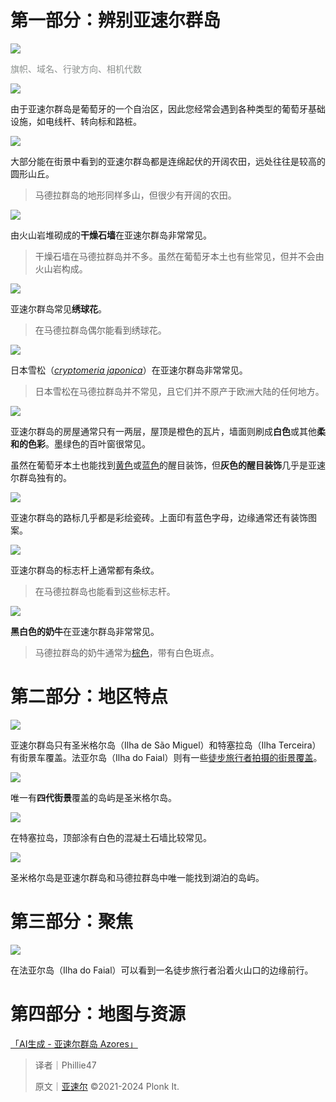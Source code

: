# 第一部分：辨别亚速尔群岛
![](https://cdn.nlark.com/yuque/0/2024/png/45179955/1727458937539-b9a983a2-6eba-4f71-8ec7-89d2c9490508.png)

<font style="color:rgb(138, 143, 141);">旗帜、域名、行驶方向、相机代数</font>

![](https://cdn.nlark.com/yuque/0/2024/png/45179955/1727459167867-ac3e262a-d6ca-4d06-a3a4-f5deb101f5cb.png)

由于亚速尔群岛是葡萄牙的一个自治区，因此您经常会遇到各种类型的葡萄牙基础设施，如电线杆、转向标和路桩。

![](https://cdn.nlark.com/yuque/0/2024/png/45179955/1727459174892-691e385d-0435-4a90-a463-7ea45d2a1eed.png)

大部分能在街景中看到的亚速尔群岛都是连绵起伏的开阔农田，远处往往是较高的圆形山丘。

> 马德拉群岛的地形同样多山，但很少有开阔的农田。
>

![](https://cdn.nlark.com/yuque/0/2024/png/45179955/1727459180387-b1caf09f-5ed5-4070-9a1f-36e8ca429f81.png)

由火山岩堆砌成的**干燥石墙**在亚速尔群岛非常常见。

> <u></u>干燥石墙在马德拉群岛并不多。虽然在葡萄牙本土也有些常见，但并不会由火山岩构成。
>

![](https://cdn.nlark.com/yuque/0/2024/png/45179955/1727459183503-1d621601-9b55-463d-9beb-66f378fc3a59.png)

亚速尔群岛常见**绣球花**。

> 在马德拉群岛偶尔能看到绣球花。
>

![](https://cdn.nlark.com/yuque/0/2024/png/45179955/1727459186951-34728c36-59f1-485a-b0bf-0690c8558316.png)

日本雪松（[_cryptomeria japonica_](https://en.wikipedia.org/wiki/Cryptomeria)）在亚速尔群岛非常常见。

> 日本雪松在马德拉群岛并不常见，且它们并不原产于欧洲大陆的任何地方。
>

![](https://cdn.nlark.com/yuque/0/2024/png/45179955/1727459189337-dddce391-3df4-4342-b40e-d3e5fa64174c.png)

亚速尔群岛的房屋通常只有一两层，屋顶是橙色的瓦片，墙面则刷成**白色**或其他**柔和的色彩**。墨绿色的百叶窗很常见。

虽然在葡萄牙本土也能找到[黄色](https://www.google.com/maps/@37.834756,-25.6894121,3a,90y,77.04h,86.54t/data=!3m7!1e1!3m5!1stJVHvG6T9DZ7T4_5UkzRFg!2e0!6shttps:%2F%2Fstreetviewpixels-pa.googleapis.com%2Fv1%2Fthumbnail%3Fpanoid%3DtJVHvG6T9DZ7T4_5UkzRFg%26cb_client%3Dmaps_sv.share%26w%3D900%26h%3D600%26yaw%3D77.04458320356883%26pitch%3D3.4608395148565165%26thumbfov%3D133!7i16384!8i8192?coh=205409&entry=ttu&g_ep=EgoyMDI0MDkyNC4wIKXMDSoASAFQAw%3D%3D)或[蓝色](https://www.google.com/maps/@37.8287023,-25.5167427,3a,32y,201.42h,86.63t/data=!3m7!1e1!3m5!1s4kosquWdGe8aUxj25Tisrw!2e0!6shttps:%2F%2Fstreetviewpixels-pa.googleapis.com%2Fv1%2Fthumbnail%3Fpanoid%3D4kosquWdGe8aUxj25Tisrw%26cb_client%3Dmaps_sv.share%26w%3D900%26h%3D600%26yaw%3D201.4215141718026%26pitch%3D3.3740528664659877%26thumbfov%3D32!7i13312!8i6656?coh=205409&entry=ttu&g_ep=EgoyMDI0MDkyNC4wIKXMDSoASAFQAw%3D%3D)的醒目装饰，但**灰色的醒目装饰**几乎是亚速尔群岛独有的。

![](https://cdn.nlark.com/yuque/0/2024/png/45179955/1727459192738-e4b0059d-9bab-455a-9e39-749eb4e8bdaa.png)

亚速尔群岛的路标几乎都是彩绘瓷砖。上面印有蓝色字母，边缘通常还有装饰图案。

![](https://cdn.nlark.com/yuque/0/2024/png/45179955/1727459194675-132ca89d-9024-4007-9a2e-bc36f7a5327a.png)

亚速尔群岛的标志杆上通常都有条纹。

> 在马德拉群岛也能看到这些标志杆。
>

![](https://cdn.nlark.com/yuque/0/2024/png/45179955/1727459199763-9de17b7c-6711-4a0c-b7ca-bae9de314a03.png)

**黑白色的奶牛**在亚速尔群岛非常常见。

> 马德拉群岛的奶牛通常为[棕色](https://www.google.com/maps/@32.75715,-17.145427,3a,66.4y,80.46h,85.92t/data=!3m5!1e1!3m3!1s7-mnem5RZLKEKa3ZBfG8xw!2e0!6shttps%3A%2F%2Fstreetviewpixels-pa.googleapis.com%2Fv1%2Fthumbnail%3Fpanoid%3D7-mnem5RZLKEKa3ZBfG8xw%26cb_client%3Dmaps_sv.share%26w%3D900%26h%3D600%26yaw%3D80.45776904158541%26pitch%3D4.077753932948141%26thumbfov%3D66?coh=205410)，带有白色斑点。
>

# 第二部分：地区特点


![](https://cdn.nlark.com/yuque/0/2024/png/45179955/1727459243853-27a95365-3dea-4a4c-884f-d3354d264d06.png)

亚速尔群岛只有圣米格尔岛（Ilha de São Miguel）和特塞拉岛（Ilha Terceira）有街景车覆盖。法亚尔岛（Ilha do Faial）则有一些[徒步旅行者拍摄的街景覆盖](https://www.google.com/maps/@38.5222906,-28.6271486,3a,90y,317.06h,90t/data=!3m7!1e1!3m5!1s_BwqcPqg0eQucsfBotktWQ!2e0!6shttps:%2F%2Fstreetviewpixels-pa.googleapis.com%2Fv1%2Fthumbnail%3Fpanoid%3D_BwqcPqg0eQucsfBotktWQ%26cb_client%3Dmaps_sv.share%26w%3D900%26h%3D600%26yaw%3D317.0554%26pitch%3D0%26thumbfov%3D133!7i13312!8i6656?coh=205409&entry=ttu&g_ep=EgoyMDI0MDkyNC4wIKXMDSoASAFQAw%3D%3D)。

![](https://cdn.nlark.com/yuque/0/2024/png/45179955/1727459248084-2826815a-1af2-49cb-bff4-57fcefb225b0.png)

唯一有**四代街景**覆盖的岛屿是圣米格尔岛。

![](https://cdn.nlark.com/yuque/0/2024/png/45179955/1727459253304-e5b41820-ee85-4985-9b30-7fc0e32af871.png)

在特塞拉岛，顶部涂有白色的混凝土石墙比较常见。

![](https://cdn.nlark.com/yuque/0/2024/png/45179955/1727459257465-b9d06130-320b-4097-a137-adf582021c5f.png)

圣米格尔岛是亚速尔群岛和马德拉群岛中唯一能找到湖泊的岛屿。

# 第三部分：聚焦
![](https://cdn.nlark.com/yuque/0/2024/png/45179955/1727459261487-d99e18b8-aae1-433b-9be9-6a7cf222c2e2.png)

在法亚尔岛（Ilha do Faial）可以看到一名徒步旅行者沿着火山口的边缘前行。



# 第四部分：地图与资源
[「AI生成 - 亚速尔群岛 Azores」](https://tuxun.fun/map/1828)



> 译者｜Phillie47
>
> 原文｜[亚速尔](https://www.plonkit.net/azores) ©2021-2024 Plonk It.
>

# 

